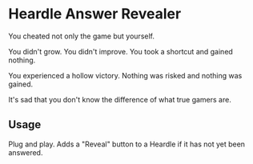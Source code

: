 # Heardle Answer Revealer
You cheated not only the game but yourself.

You didn't grow. You didn't improve. You took a shortcut and gained nothing.

You experienced a hollow victory. Nothing was risked and nothing was gained.

It's sad that you don't know the difference of what true gamers are.

## Usage
Plug and play. Adds a "Reveal" button to a Heardle if it has not yet been answered.